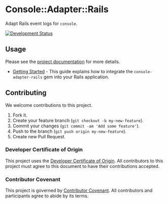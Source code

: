 # Console::Adapter::Rails

Adapt Rails event logs for `console`.

[![Development
Status](https://github.com/socketry/console-adapter-rails/workflows/Test/badge.svg)](https://github.com/socketry/console-adapter-rails/actions?workflow=Test)

## Usage

Please see the [project documentation](https://socketry.github.io/console-adapter-rails/) for more details.

  - [Getting Started](https://socketry.github.io/console-adapter-rails/guides/getting-started/index) - This guide explains how to integrate the `console-adapter-rails` gem into your Rails application.

## Contributing

We welcome contributions to this project.

1.  Fork it.
2.  Create your feature branch (`git checkout -b my-new-feature`).
3.  Commit your changes (`git commit -am 'Add some feature'`).
4.  Push to the branch (`git push origin my-new-feature`).
5.  Create new Pull Request.

### Developer Certificate of Origin

This project uses the [Developer Certificate of Origin](https://developercertificate.org/). All contributors to this
project must agree to this document to have their contributions accepted.

### Contributor Covenant

This project is governed by [Contributor Covenant](https://www.contributor-covenant.org/). All contributors and
participants agree to abide by its terms.
